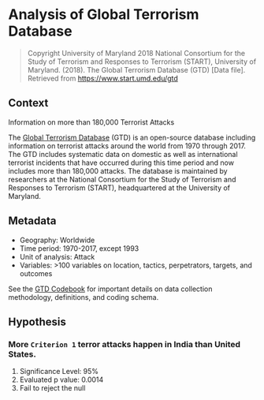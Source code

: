 # Analysis of Global Terrorism Database
> Copyright University of Maryland 2018
> National Consortium for the Study of Terrorism and Responses to Terrorism (START), University of Maryland. (2018). The Global Terrorism Database (GTD) [Data file]. Retrieved from https://www.start.umd.edu/gtd

## Context
Information on more than 180,000 Terrorist Attacks

The [Global Terrorism Database](https://www.kaggle.com/START-UMD/gtd) (GTD) is an open-source database including information on terrorist attacks around the world from 1970 through 2017. The GTD includes systematic data on domestic as well as international terrorist incidents that have occurred during this time period and now includes more than 180,000 attacks. The database is maintained by researchers at the National Consortium for the Study of Terrorism and Responses to Terrorism (START), headquartered at the University of Maryland.

## Metadata
- Geography: Worldwide
- Time period: 1970-2017, except 1993
- Unit of analysis: Attack
- Variables: >100 variables on location, tactics, perpetrators, targets, and outcomes

See the [GTD Codebook](https://start.umd.edu/gtd/downloads/Codebook.pdf) for important details on data collection methodology, definitions, and coding schema.

## Hypothesis
### More `Criterion 1` terror attacks happen in India than United States.
1. Significance Level: 95%
2. Evaluated p value: 0.0014
3. Fail to reject the null
